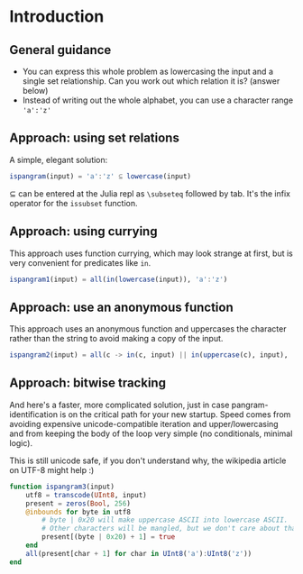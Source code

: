 # Introduction

## General guidance

- You can express this whole problem as lowercasing the input and a single set relationship. Can you work out which relation it is? (answer below)
- Instead of writing out the whole alphabet, you can use a character range `'a':'z'`

## Approach: using set relations

A simple, elegant solution:

```julia
ispangram(input) = 'a':'z' ⊆ lowercase(input)
```

⊆ can be entered at the Julia repl as `\subseteq` followed by tab. It's the infix operator for the `issubset` function.

## Approach: using currying

This approach uses function currying, which may look strange at first, but is very convenient for predicates like `in`.

```julia
ispangram1(input) = all(in(lowercase(input)), 'a':'z')
```

## Approach: use an anonymous function

This approach uses an anonymous function and uppercases the character rather than the string to avoid making a copy of the input.

```julia
ispangram2(input) = all(c -> in(c, input) || in(uppercase(c), input), 'a':'z')
```

## Approach: bitwise tracking

And here's a faster, more complicated solution,
just in case pangram-identification is on the critical path for your new startup.
Speed comes from avoiding expensive unicode-compatible iteration and upper/lowercasing and
from keeping the body of the loop very simple (no conditionals, minimal logic).

This is still unicode safe, if you don't understand why, the wikipedia article on UTF-8 might help :)

```julia
function ispangram3(input)
    utf8 = transcode(UInt8, input)
    present = zeros(Bool, 256)
    @inbounds for byte in utf8
        # byte | 0x20 will make uppercase ASCII into lowercase ASCII.
        # Other characters will be mangled, but we don't care about that.
        present[(byte | 0x20) + 1] = true
    end
    all(present[char + 1] for char in UInt8('a'):UInt8('z'))
end
```
